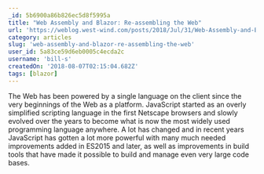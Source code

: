 ```yaml
---
_id: 5b6900a86b826ec5d8f5995a
title: "Web Assembly and Blazor: Re-assembling the Web"
url: 'https://weblog.west-wind.com/posts/2018/Jul/31/Web-Assembly-and-Blazor-Reassembling-the-Web'
category: articles
slug: 'web-assembly-and-blazor-re-assembling-the-web'
user_id: 5a83ce59d6eb0005c4ecda2c
username: 'bill-s'
createdOn: '2018-08-07T02:15:04.682Z'
tags: [blazor]
---
```


The Web has been powered by a single language on the client since the very beginnings of the Web as a platform. JavaScript started as an overly simplified scripting language in the first Netscape browsers and slowly evolved over the years to become what is now the most widely used programming language anywhere. A lot has changed and in recent years JavaScript has gotten a lot more powerful with many much needed improvements added in ES2015 and later, as well as improvements in build tools that have made it possible to build and manage even very large code bases.


